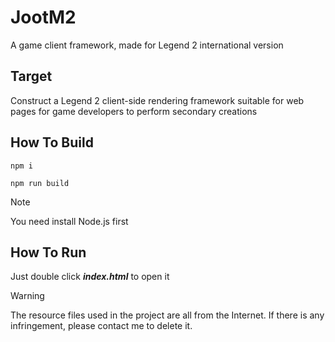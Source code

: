 # JootM2
A game client framework, made for Legend 2 international version

## Target
Construct a Legend 2 client-side rendering framework suitable for web pages for game developers to perform secondary creations

## How To Build
```
npm i
```
```
npm run build
```
> [!NOTE]
> You need install Node.js first

## How To Run
Just double click ***index.html*** to open it

> [!WARNING]
> The resource files used in the project are all from the Internet. If there is any infringement, please contact me to delete it.
